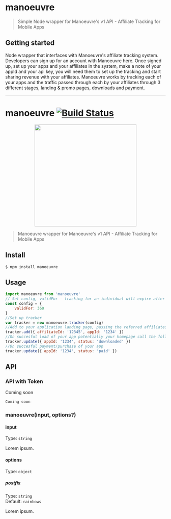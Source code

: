 # manoeuvre

> Simple Node wrapper for Manoeuvre's v1 API - Affiliate Tracking for Mobile Apps

## Getting started

Node wrapper that interfaces with Manoeuvre's affiliate tracking system. Developers can sign up for an account with Manoeuvre here. Once signed up, set up your apps and your affiliates in the system, make a note of your appId and your api key, you will need them to set up the tracking and start sharing revenue with your affiliates. Manoeuvre works by tracking each of your apps and the traffic passed through each by your affiliates through 3 different stages, landing & promo pages, downloads and payment.

---

# manoeuvre [![Build Status](https://travis-ci.com/AppBroker/manoeuvre.svg?branch=master)](https://travis-ci.com/AppBroker/manoeuvre)

<p align="center">
  <img width="320" src="https://repository-images.githubusercontent.com/292555327/2c9c1680-ef15-11ea-957c-54204829eae4">
</p>

> Manoeuvre wrapper for Manoeuvre's v1 API - Affiliate Tracking for Mobile Apps

## Install

```
$ npm install manoeuvre
```

## Usage

```js
import manoeuvre from 'manoeuvre'
// Set config, validFor - tracking for an individual will expire after validFor in seconds
const config = {
	validFor: 360
}
//Set up tracker
var tracker = new manoeuvre.tracker(config)
//Add to your application landing page, passing the referred affiliates ID, and your unique app ID, leave the rest to us.
tracker.add({ affiliateId: '12345', appId: '1234' })
//On succesful load of your app potentially your homepage call the following
tracker.update({ appId: '1234', status: 'downloaded' })
//On succesful payment/purchase of your app
tracker.update({ appId: '1234', status: 'paid' })
```

## API

### API with Token

Coming soon

```js
Coming soon
```

### manoeuvre(input, options?)

#### input

Type: `string`

Lorem ipsum.

#### options

Type: `object`

##### postfix

Type: `string`\
Default: `rainbows`

Lorem ipsum.
